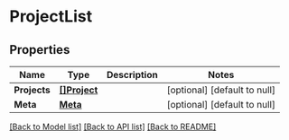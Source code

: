 # ProjectList

## Properties
Name | Type | Description | Notes
------------ | ------------- | ------------- | -------------
**Projects** | [**[]Project**](Project.md) |  | [optional] [default to null]
**Meta** | [**Meta**](Meta.md) |  | [optional] [default to null]

[[Back to Model list]](../README.md#documentation-for-models) [[Back to API list]](../README.md#documentation-for-api-endpoints) [[Back to README]](../README.md)



